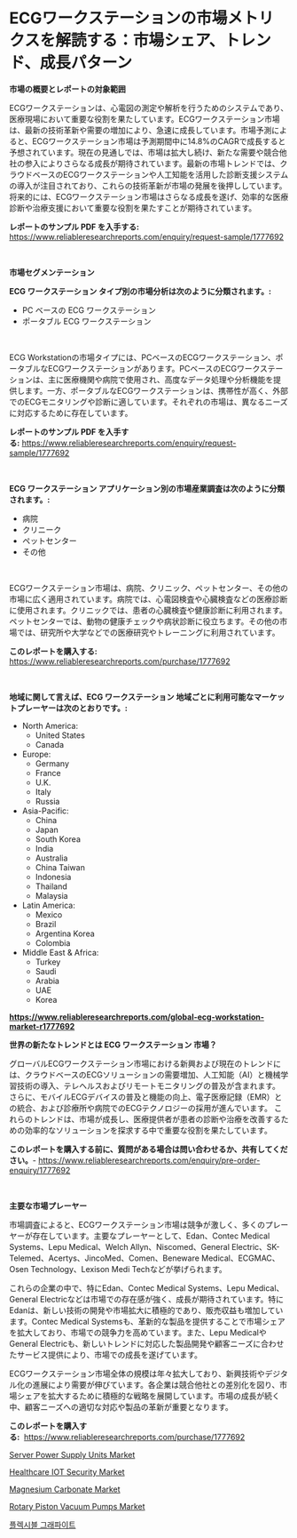 <p><h1>ECGワークステーションの市場メトリクスを解読する：市場シェア、トレンド、成長パターン</h1></p><p><strong>市場の概要とレポートの対象範囲</strong></p>
<p><p>ECGワークステーションは、心電図の測定や解析を行うためのシステムであり、医療現場において重要な役割を果たしています。ECGワークステーション市場は、最新の技術革新や需要の増加により、急速に成長しています。市場予測によると、ECGワークステーション市場は予測期間中に14.8%のCAGRで成長すると予想されています。現在の見通しでは、市場は拡大し続け、新たな需要や競合他社の参入によりさらなる成長が期待されています。最新の市場トレンドでは、クラウドベースのECGワークステーションや人工知能を活用した診断支援システムの導入が注目されており、これらの技術革新が市場の発展を後押ししています。将来的には、ECGワークステーション市場はさらなる成長を遂げ、効率的な医療診断や治療支援において重要な役割を果たすことが期待されています。</p></p>
<p><strong>レポートのサンプル PDF を入手する:</strong> <a href="https://www.reliableresearchreports.com/enquiry/request-sample/1777692">https://www.reliableresearchreports.com/enquiry/request-sample/1777692</a></p>
<p>&nbsp;</p>
<p><strong>市場セグメンテーション</strong></p>
<p><strong>ECG ワークステーション タイプ別の市場分析は次のように分類されます。:</strong></p>
<p><ul><li>PC ベースの ECG ワークステーション</li><li>ポータブル ECG ワークステーション</li></ul></p>
<p>&nbsp;</p>
<p><p>ECG Workstationの市場タイプには、PCベースのECGワークステーション、ポータブルなECGワークステーションがあります。PCベースのECGワークステーションは、主に医療機関や病院で使用され、高度なデータ処理や分析機能を提供します。一方、ポータブルなECGワークステーションは、携帯性が高く、外部でのECGモニタリングや診断に適しています。それぞれの市場は、異なるニーズに対応するために存在しています。</p></p>
<p><strong>レポートのサンプル PDF を入手する:</strong>&nbsp;<a href="https://www.reliableresearchreports.com/enquiry/request-sample/1777692">https://www.reliableresearchreports.com/enquiry/request-sample/1777692</a></p>
<p>&nbsp;</p>
<p><strong> ECG ワークステーション アプリケーション別の市場産業調査は次のように分類されます。:</strong></p>
<p><ul><li>病院</li><li>クリニーク</li><li>ペットセンター</li><li>その他</li></ul></p>
<p>&nbsp;</p>
<p><p>ECGワークステーション市場は、病院、クリニック、ペットセンター、その他の市場に広く適用されています。病院では、心電図検査や心臓検査などの医療診断に使用されます。クリニックでは、患者の心臓検査や健康診断に利用されます。ペットセンターでは、動物の健康チェックや病状診断に役立ちます。その他の市場では、研究所や大学などでの医療研究やトレーニングに利用されています。</p></p>
<p><strong>このレポートを購入する:</strong>&nbsp; <a href="https://www.reliableresearchreports.com/purchase/1777692">https://www.reliableresearchreports.com/purchase/1777692</a></p>
<p>&nbsp;</p>
<p><strong>地域に関して言えば、ECG ワークステーション 地域ごとに利用可能なマーケットプレーヤーは次のとおりです。:</strong></p>
<p><ul>
    <li>
        North America:
        <ul>
            <li>United States</li>
            <li>Canada</li>
        </ul>
    </li>
    <li>
        Europe:
        <ul>
            <li>Germany</li>
            <li>France</li>
            <li>U.K.</li>
            <li>Italy</li>
            <li>Russia</li>
        </ul>
    </li>
    <li>
        Asia-Pacific:
        <ul>
            <li>China</li>
            <li>Japan</li>
            <li>South Korea</li>
            <li>India</li>
            <li>Australia</li>
            <li>China Taiwan</li>
            <li>Indonesia</li>
            <li>Thailand</li>
            <li>Malaysia</li>
        </ul>
    </li>
    <li>
        Latin America:
        <ul>
            <li>Mexico</li>
            <li>Brazil</li>
            <li>Argentina Korea</li>
            <li>Colombia</li>
        </ul>
    </li>
    <li>
        Middle East & Africa:
        <ul>
            <li>Turkey</li>
            <li>Saudi</li>
            <li>Arabia</li>
            <li>UAE</li>
            <li>Korea</li>
        </ul>
    </li>
    </ul></p>
<p><strong><a href="https://www.reliableresearchreports.com/global-ecg-workstation-market-r1777692">https://www.reliableresearchreports.com/global-ecg-workstation-market-r1777692</a></strong>&nbsp;</p>
<p><strong>世界の新たなトレンドとは ECG ワークステーション 市場？</strong></p>
<p><p>グローバルECGワークステーション市場における新興および現在のトレンドには、クラウドベースのECGソリューションの需要増加、人工知能（AI）と機械学習技術の導入、テレヘルスおよびリモートモニタリングの普及が含まれます。 さらに、モバイルECGデバイスの普及と機能の向上、電子医療記録（EMR）との統合、および診療所や病院でのECGテクノロジーの採用が進んでいます。 これらのトレンドは、市場が成長し、医療提供者が患者の診断や治療を改善するための効率的なソリューションを探求する中で重要な役割を果たしています。</p></p>
<p><strong>このレポートを購入する前に、質問がある場合は問い合わせるか、共有してください。</strong>- <a href="https://www.reliableresearchreports.com/enquiry/pre-order-enquiry/1777692">https://www.reliableresearchreports.com/enquiry/pre-order-enquiry/1777692</a></p>
<p>&nbsp;</p>
<p><strong>主要な市場プレーヤー</strong></p>
<p><p>市場調査によると、ECGワークステーション市場は競争が激しく、多くのプレーヤーが存在しています。主要なプレーヤーとして、Edan、Contec Medical Systems、Lepu Medical、Welch Allyn、Niscomed、General Electric、SK-Telemed、Acertys、JincoMed、Comen、Beneware Medical、ECGMAC、Osen Technology、Lexison Medi Techなどが挙げられます。</p><p>これらの企業の中で、特にEdan、Contec Medical Systems、Lepu Medical、General Electricなどは市場での存在感が強く、成長が期待されています。特にEdanは、新しい技術の開発や市場拡大に積極的であり、販売収益も増加しています。Contec Medical Systemsも、革新的な製品を提供することで市場シェアを拡大しており、市場での競争力を高めています。また、Lepu MedicalやGeneral Electricも、新しいトレンドに対応した製品開発や顧客ニーズに合わせたサービス提供により、市場での成長を遂げています。</p><p>ECGワークステーション市場全体の規模は年々拡大しており、新興技術やデジタル化の進展により需要が伸びています。各企業は競合他社との差別化を図り、市場シェアを拡大するために積極的な戦略を展開しています。市場の成長が続く中、顧客ニーズへの適切な対応や製品の革新が重要となります。</p></p>
<p><strong>このレポートを購入する:</strong>&nbsp;&nbsp;<a href="https://www.reliableresearchreports.com/purchase/1777692">https://www.reliableresearchreports.com/purchase/1777692</a></p>
<p><p><a href="https://noble-drawer-34c.notion.site/Server-Power-Supply-Units-Market-Share-Evolution-and-Market-Growth-Trends-2024-2031-e5adc936b2bc4466b7519ee5a13f7036">Server Power Supply Units Market</a></p><p><a href="https://github.com/globismark/Market-Research-Report-List-2/blob/main/healthcare-iot-security-market.md">Healthcare IOT Security Market</a></p><p><a href="https://issuu.com/reportprime-2/docs/magnesium-carbonate-market-size-2030.pptx">Magnesium Carbonate Market</a></p><p><a href="https://view.publitas.com/reportprime-1/decoding-rotary-piston-vacuum-pumps-market-metrics-market-share-trends-and-growth-patterns/">Rotary Piston Vacuum Pumps Market</a></p><p><a href="https://github.com/vsoq0zknh59/Market-Research-Report-List-1/blob/main/256329623855.md">플렉시블 그래파이트</a></p></p>